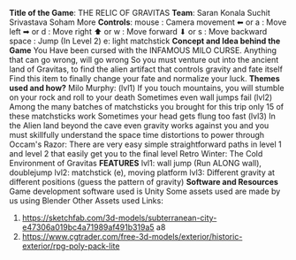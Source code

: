 **Title of the Game**: THE RELIC OF GRAVITAS
**Team**:
Saran Konala
Suchit Srivastava
Soham More
**Controls**:
mouse : Camera movement
⬅ or a : Move left
➡ or d : Move right
⬆ or w : Move forward
⬇ or s : Move backward
space : Jump
(In Level 2) e: light matchstick
**Concept and Idea behind the Game**
You Have been cursed with the INFAMOUS MILO CURSE.
Anything that can go wrong, will go wrong
So you must venture out into the ancient land of Gravitas, to find the alien artifact that controls
gravity and fate itself
Find this item to finally change your fate and normalize your luck.
**Themes used and how?**
Milo Murphy:
(lvl1)
If you touch mountains, you will stumble on your rock and roll to your death
Sometimes even wall jumps fail
(lvl2)
Among the many batches of matchsticks you brought for this trip only 15 of these matchsticks
work
Sometimes your head gets flung too fast
(lvl3)
In the Alien land beyond the cave even gravity works against you and you must skillfully
understand the space time distortions to power through
Occam's Razor:
There are very easy simple straightforward paths in level 1 and level 2 that easily get you to the
final level
Retro Winter:
The Cold Environment of Gravitas
**FEATURES**
lvl1: wall jump (Run ALONG wall), doublejump
lvl2: matchstick (e), moving platform
lvl3: Different gravity at different positions (guess the pattern of gravity)
**Software and Resources**
Game development software used is Unity
Some assets used are made by us using Blender
Other Assets used Links:
1. https://sketchfab.com/3d-models/subterranean-city-e47306a019bc4a71989af491b319a5
a8
2. https://www.cgtrader.com/free-3d-models/exterior/historic-exterior/rpg-poly-pack-lite
